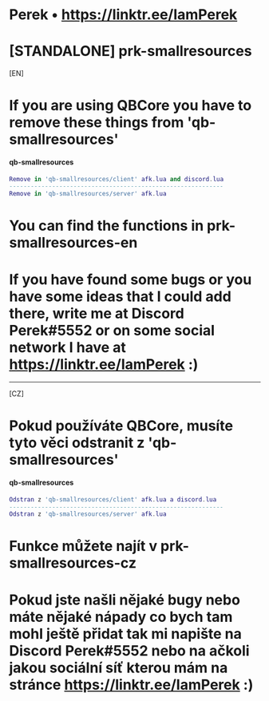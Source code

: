 # Perek • https://linktr.ee/IamPerek #

# [STANDALONE] prk-smallresources #

[EN]

# If you are using QBCore you have to remove these things from 'qb-smallresources'
#### qb-smallresources
```lua
Remove in 'qb-smallresources/client' afk.lua and discord.lua
------------------------------------------------------------
Remove in 'qb-smallresources/server' afk.lua
```
# You can find the functions in prk-smallresources-en
# If you have found some bugs or you have some ideas that I could add there, write me at Discord Perek#5552 or on some social network I have at https://linktr.ee/IamPerek :)
------------------------------------------------------------

[CZ]

# Pokud používáte QBCore, musíte tyto věci odstranit z 'qb-smallresources'
#### qb-smallresources
```lua
Odstran z 'qb-smallresources/client' afk.lua a discord.lua
------------------------------------------------------------
Odstran z 'qb-smallresources/server' afk.lua
```
# Funkce můžete najít v prk-smallresources-cz
# Pokud jste našli nějaké bugy nebo máte nějaké nápady co bych tam mohl ještě přidat tak mi napište na Discord Perek#5552 nebo na ačkoli jakou sociální síť kterou mám na stránce https://linktr.ee/IamPerek :)